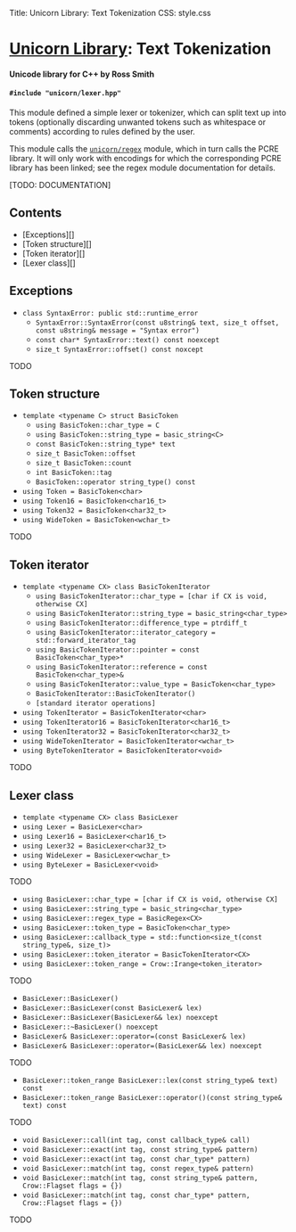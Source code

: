 Title: Unicorn Library: Text Tokenization
CSS: style.css

# [Unicorn Library](index.html): Text Tokenization #

#### Unicode library for C++ by Ross Smith ####

#### `#include "unicorn/lexer.hpp"` ####

This module defined a simple lexer or tokenizer, which can split text up into
tokens (optionally discarding unwanted tokens such as whitespace or comments)
according to rules defined by the user.

This module calls the [`unicorn/regex`](regex.html) module, which in turn
calls the PCRE library. It will only work with encodings for which the
corresponding PCRE library has been linked; see the regex module documentation
for details.

<p class="alert">[TODO: DOCUMENTATION]</p>

## Contents ##

* [Exceptions][]
* [Token structure][]
* [Token iterator][]
* [Lexer class][]

## Exceptions ##

* `class SyntaxError: public std::runtime_error`
    * `SyntaxError::SyntaxError(const u8string& text, size_t offset, const u8string& message = "Syntax error")`
    * `const char* SyntaxError::text() const noexcept`
    * `size_t SyntaxError::offset() const noxcept`

TODO

## Token structure ##

* `template <typename C> struct BasicToken`
    * `using BasicToken::char_type = C`
    * `using BasicToken::string_type = basic_string<C>`
    * `const BasicToken::string_type* text`
    * `size_t BasicToken::offset`
    * `size_t BasicToken::count`
    * `int BasicToken::tag`
    * `BasicToken::operator string_type() const`
* `using Token = BasicToken<char>`
* `using Token16 = BasicToken<char16_t>`
* `using Token32 = BasicToken<char32_t>`
* `using WideToken = BasicToken<wchar_t>`

TODO

## Token iterator ##

* `template <typename CX> class BasicTokenIterator`
    * `using BasicTokenIterator::char_type = [char if CX is void, otherwise CX]`
    * `using BasicTokenIterator::string_type = basic_string<char_type>`
    * `using BasicTokenIterator::difference_type = ptrdiff_t`
    * `using BasicTokenIterator::iterator_category = std::forward_iterator_tag`
    * `using BasicTokenIterator::pointer = const BasicToken<char_type>*`
    * `using BasicTokenIterator::reference = const BasicToken<char_type>&`
    * `using BasicTokenIterator::value_type = BasicToken<char_type>`
    * `BasicTokenIterator::BasicTokenIterator()`
    * `[standard iterator operations]`
* `using TokenIterator = BasicTokenIterator<char>`
* `using TokenIterator16 = BasicTokenIterator<char16_t>`
* `using TokenIterator32 = BasicTokenIterator<char32_t>`
* `using WideTokenIterator = BasicTokenIterator<wchar_t>`
* `using ByteTokenIterator = BasicTokenIterator<void>`

TODO

## Lexer class ##

* `template <typename CX> class BasicLexer`
* `using Lexer = BasicLexer<char>`
* `using Lexer16 = BasicLexer<char16_t>`
* `using Lexer32 = BasicLexer<char32_t>`
* `using WideLexer = BasicLexer<wchar_t>`
* `using ByteLexer = BasicLexer<void>`

TODO

* `using BasicLexer::char_type = [char if CX is void, otherwise CX]`
* `using BasicLexer::string_type = basic_string<char_type>`
* `using BasicLexer::regex_type = BasicRegex<CX>`
* `using BasicLexer::token_type = BasicToken<char_type>`
* `using BasicLexer::callback_type = std::function<size_t(const string_type&, size_t)>`
* `using BasicLexer::token_iterator = BasicTokenIterator<CX>`
* `using BasicLexer::token_range = Crow::Irange<token_iterator>`

TODO

* `BasicLexer::BasicLexer()`
* `BasicLexer::BasicLexer(const BasicLexer& lex)`
* `BasicLexer::BasicLexer(BasicLexer&& lex) noexcept`
* `BasicLexer::~BasicLexer() noexcept`
* `BasicLexer& BasicLexer::operator=(const BasicLexer& lex)`
* `BasicLexer& BasicLexer::operator=(BasicLexer&& lex) noexcept`

TODO

* `BasicLexer::token_range BasicLexer::lex(const string_type& text) const`
* `BasicLexer::token_range BasicLexer::operator()(const string_type& text) const`

TODO

* `void BasicLexer::call(int tag, const callback_type& call)`
* `void BasicLexer::exact(int tag, const string_type& pattern)`
* `void BasicLexer::exact(int tag, const char_type* pattern)`
* `void BasicLexer::match(int tag, const regex_type& pattern)`
* `void BasicLexer::match(int tag, const string_type& pattern, Crow::Flagset flags = {})`
* `void BasicLexer::match(int tag, const char_type* pattern, Crow::Flagset flags = {})`

TODO
